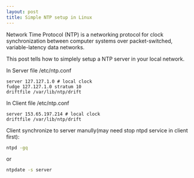 ```yaml
---
layout: post
title: Simple NTP setup in Linux
---
```


Network Time Protocol (NTP) is a networking protocol for clock synchronization between computer systems over packet-switched, variable-latency data networks.

This post tells how to simplely setup a NTP server in your local network.

In Server file /etc/ntp.conf

~~~config
server 127.127.1.0 # local clock
fudge 127.127.1.0 stratum 10
driftfile /var/lib/ntp/drift
~~~

In Client file /etc/ntp.conf

~~~
server 153.65.197.214 # local clock
driftfile /var/lib/ntp/drift
~~~
Client synchronize to server manully(may need stop ntpd service in client first):

~~~sh
ntpd -gq
~~~

or

~~~sh
ntpdate -s server
~~~
